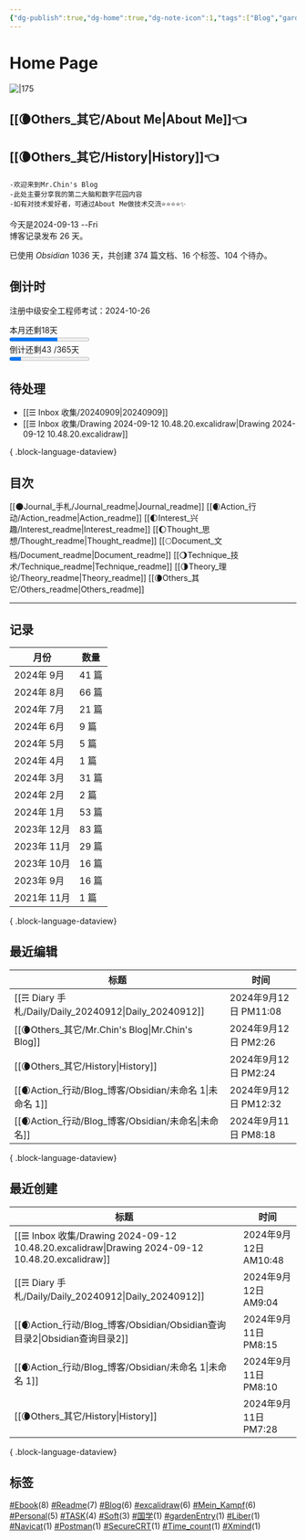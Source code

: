 ```yaml
---
{"dg-publish":true,"dg-home":true,"dg-note-icon":1,"tags":["Blog","gardenEntry","gardenEntry","gardenEntry","gardenEntry","gardenEntry","gardenEntry","gardenEntry","gardenEntry"],"permalink":"/🌘Others_其它/Mr.Chin's Blog/","dgPassFrontmatter":true,"noteIcon":1,"created":"2024-08-24T08:36:20.682+08:00","updated":"2024-09-12T14:26:28.388+08:00"}
---
```


# **Home Page**
![|175](https://cdn.jsdelivr.net/gh/BTW-Q/blog_img/image/202409091002741.svg)
## [[🌘Others_其它/About Me\|About Me]]👈
## [[🌘Others_其它/History\|History]]👈
~~~
-欢迎来到Mr.Chin's Blog
-此处主要分享我的第二大脑和数字花园内容
-如有对技术爱好者，可通过About Me做技术交流⭐⭐⭐⭐✨
~~~
<div><span>今天是2024-09-13  --Fri</span></div><span><span>博客记录发布 26 天。</span></span><p><span>已使用 <em>Obsidian</em> 1036 天，共创建 374 篇文档、16 个标签、104 个待办。</span></p>

## 倒计时
<span><span>注册中级安全工程师考试：2024-10-26</span></span><div><span>本月还剩18天</span></div><progress max="30" value="18"><span>-</span></progress><div><span>倒计还剩43 /365天</span></div><progress max="300" value="43"><span>-</span></progress>

## 待处理
- [[☰ Inbox 收集/20240909\|20240909]]
- [[☰ Inbox 收集/Drawing 2024-09-12 10.48.20.excalidraw\|Drawing 2024-09-12 10.48.20.excalidraw]]

{ .block-language-dataview}
## 目次
[[🌑Journal_手札/Journal_readme\|Journal_readme]]
[[🌒Action_行动/Action_readme\|Action_readme]]
[[🌓Interest_兴趣/Interest_readme\|Interest_readme]]
[[🌔Thought_思想/Thought_readme\|Thought_readme]]
[[🌕Document_文档/Document_readme\|Document_readme]]
[[🌖Technique_技术/Technique_readme\|Technique_readme]]
[[🌗Theory_理论/Theory_readme\|Theory_readme]]
[[🌘Others_其它/Others_readme\|Others_readme]]
***
## 记录
| 月份        | 数量   |
| --------- | ---- |
| 2024年 9月  | 41 篇 |
| 2024年 8月  | 66 篇 |
| 2024年 7月  | 21 篇 |
| 2024年 6月  | 9 篇  |
| 2024年 5月  | 5 篇  |
| 2024年 4月  | 1 篇  |
| 2024年 3月  | 31 篇 |
| 2024年 2月  | 2 篇  |
| 2024年 1月  | 53 篇 |
| 2023年 12月 | 83 篇 |
| 2023年 11月 | 29 篇 |
| 2023年 10月 | 16 篇 |
| 2023年 9月  | 16 篇 |
| 2021年 11月 | 1 篇  |

{ .block-language-dataview}

## 最近编辑
| 标题                                                     | 时间                  |
| ------------------------------------------------------ | ------------------- |
| [[☴ Diary 手札/Daily/Daily_20240912\|Daily_20240912]] | 2024年9月12日 PM11:08  |
| [[🌘Others_其它/Mr.Chin's Blog\|Mr.Chin's Blog]]      | 2024年9月12日 PM2:26   |
| [[🌘Others_其它/History\|History]]                    | 2024年9月12日 PM2:24   |
| [[🌒Action_行动/Blog_博客/Obsidian/未命名 1\|未命名 1]]       | 2024年9月12日 PM12:32  |
| [[🌒Action_行动/Blog_博客/Obsidian/未命名\|未命名]]           | 2024年9月11日 PM8:18   |

{ .block-language-dataview}

## 最近创建
| 标题                                                                                               | 时间                  |
| ------------------------------------------------------------------------------------------------ | ------------------- |
| [[☰ Inbox 收集/Drawing 2024-09-12 10.48.20.excalidraw\|Drawing 2024-09-12 10.48.20.excalidraw]] | 2024年9月12日 AM10:48  |
| [[☴ Diary 手札/Daily/Daily_20240912\|Daily_20240912]]                                           | 2024年9月12日 AM9:04   |
| [[🌒Action_行动/Blog_博客/Obsidian/Obsidian查询目录2\|Obsidian查询目录2]]                                 | 2024年9月11日 PM8:15   |
| [[🌒Action_行动/Blog_博客/Obsidian/未命名 1\|未命名 1]]                                                 | 2024年9月11日 PM8:10   |
| [[🌘Others_其它/History\|History]]                                                              | 2024年9月11日 PM7:28   |

{ .block-language-dataview}
## 标签
<p><span><a class="internal-link" data-href="#Ebook" href="#Ebook" target="_blank" rel="noopener"></a><a href="#Ebook" class="tag" target="_blank" rel="noopener">#Ebook</a>(8) <a class="internal-link" data-href="#Readme" href="#Readme" target="_blank" rel="noopener"></a><a href="#Readme" class="tag" target="_blank" rel="noopener">#Readme</a>(7) <a class="internal-link" data-href="#Blog" href="#Blog" target="_blank" rel="noopener"></a><a href="#Blog" class="tag" target="_blank" rel="noopener">#Blog</a>(6) <a class="internal-link" data-href="#excalidraw" href="#excalidraw" target="_blank" rel="noopener"></a><a href="#excalidraw" class="tag" target="_blank" rel="noopener">#excalidraw</a>(6) <a class="internal-link" data-href="#Mein_Kampf" href="#Mein_Kampf" target="_blank" rel="noopener"></a><a href="#Mein_Kampf" class="tag" target="_blank" rel="noopener">#Mein_Kampf</a>(6) <a class="internal-link" data-href="#Personal" href="#Personal" target="_blank" rel="noopener"></a><a href="#Personal" class="tag" target="_blank" rel="noopener">#Personal</a>(5) <a class="internal-link" data-href="#TASK" href="#TASK" target="_blank" rel="noopener"></a><a href="#TASK" class="tag" target="_blank" rel="noopener">#TASK</a>(4) <a class="internal-link" data-href="#Soft" href="#Soft" target="_blank" rel="noopener"></a><a href="#Soft" class="tag" target="_blank" rel="noopener">#Soft</a>(3) <a class="internal-link" data-href="#国学" href="#国学" target="_blank" rel="noopener"></a><a href="#国学" class="tag" target="_blank" rel="noopener">#国学</a>(1) <a class="internal-link" data-href="#gardenEntry" href="#gardenEntry" target="_blank" rel="noopener"></a><a href="#gardenEntry" class="tag" target="_blank" rel="noopener">#gardenEntry</a>(1) <a class="internal-link" data-href="#Liber" href="#Liber" target="_blank" rel="noopener"></a><a href="#Liber" class="tag" target="_blank" rel="noopener">#Liber</a>(1) <a class="internal-link" data-href="#Navicat" href="#Navicat" target="_blank" rel="noopener"></a><a href="#Navicat" class="tag" target="_blank" rel="noopener">#Navicat</a>(1) <a class="internal-link" data-href="#Postman" href="#Postman" target="_blank" rel="noopener"></a><a href="#Postman" class="tag" target="_blank" rel="noopener">#Postman</a>(1) <a class="internal-link" data-href="#SecureCRT" href="#SecureCRT" target="_blank" rel="noopener"></a><a href="#SecureCRT" class="tag" target="_blank" rel="noopener">#SecureCRT</a>(1) <a class="internal-link" data-href="#Time_count" href="#Time_count" target="_blank" rel="noopener"></a><a href="#Time_count" class="tag" target="_blank" rel="noopener">#Time_count</a>(1) <a class="internal-link" data-href="#Xmind" href="#Xmind" target="_blank" rel="noopener"></a><a href="#Xmind" class="tag" target="_blank" rel="noopener">#Xmind</a>(1)</span></p>
